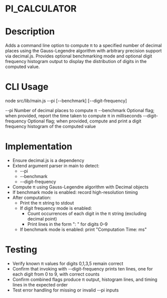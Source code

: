 # PI_CALCULATOR

# Description
Adds a command line option to compute π to a specified number of decimal places using the Gauss-Legendre algorithm with arbitrary precision support via decimal.js. Provides optional benchmarking mode and optional digit frequency histogram output to display the distribution of digits in the computed value.

# CLI Usage
node src/lib/main.js --pi <digits> [--benchmark] [--digit-frequency]

--pi        Number of decimal places to compute π
--benchmark Optional flag; when provided, report the time taken to compute π in milliseconds
--digit-frequency Optional flag; when provided, compute and print a digit frequency histogram of the computed value

# Implementation
- Ensure decimal.js is a dependency
- Extend argument parser in main to detect:
  - --pi <digits>
  - --benchmark
  - --digit-frequency
- Compute π using Gauss-Legendre algorithm with Decimal objects
- If benchmark mode is enabled: record high-resolution timing
- After computation:
  - Print the π string to stdout
  - If digit frequency mode is enabled:
    - Count occurrences of each digit in the π string (excluding decimal point)
    - Print lines in the form "<digit>: <count>" for digits 0–9
  - If benchmark mode is enabled: print "Computation Time: <elapsed> ms"

# Testing
- Verify known π values for digits 0,1,3,5 remain correct
- Confirm that invoking with --digit-frequency prints ten lines, one for each digit from 0 to 9, with correct counts
- Confirm combined flags produce π output, histogram lines, and timing lines in the expected order
- Test error handling for missing or invalid --pi inputs